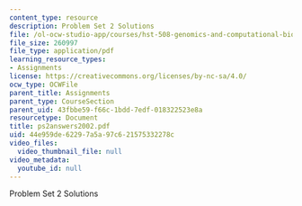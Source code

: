 ```yaml
---
content_type: resource
description: Problem Set 2 Solutions
file: /ol-ocw-studio-app/courses/hst-508-genomics-and-computational-biology-fall-2002/44e959de62297a5a97c621575332278c_ps2answers2002.pdf
file_size: 260997
file_type: application/pdf
learning_resource_types:
- Assignments
license: https://creativecommons.org/licenses/by-nc-sa/4.0/
ocw_type: OCWFile
parent_title: Assignments
parent_type: CourseSection
parent_uid: 43fbbe59-f66c-1bdd-7edf-018322523e8a
resourcetype: Document
title: ps2answers2002.pdf
uid: 44e959de-6229-7a5a-97c6-21575332278c
video_files:
  video_thumbnail_file: null
video_metadata:
  youtube_id: null
---
```

Problem Set 2 Solutions